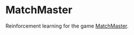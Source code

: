 # MatchMaster

Reinforcement learning for the game [MatchMaster](http://englandathome.com/product/matchmaster/).
